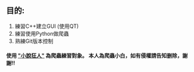 ## 目的: 
1.  練習C++建立GUI (使用QT)
2.  練習使用Python做爬蟲
3.  熟練Git版本控制


#### 使用 ["小說狂人"](https://czbooks.net/) 為爬蟲練習對象。  本人為爬蟲小白，如有侵權請告知删除，謝謝!!
